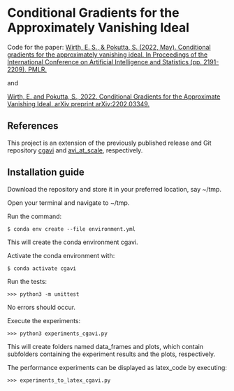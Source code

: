 # Conditional Gradients for the Approximately Vanishing Ideal

Code for the paper:
[Wirth, E. S., & Pokutta, S. (2022, May). Conditional gradients for the approximately vanishing ideal.
In Proceedings of the International Conference on Artificial Intelligence and Statistics (pp. 2191-2209).
PMLR.](https://proceedings.mlr.press/v151/wirth22a.html)

and

[Wirth, E. and Pokutta, S., 2022. Conditional Gradients for the Approximate Vanishing Ideal.
arXiv preprint arXiv:2202.03349.](https://arxiv.org/abs/2202.03349)


## References
This project is an extension of the previously published release and Git repository
[cgavi](https://github.com/ZIB-IOL/cgavi/releases/tag/v1.0.0) and
[avi_at_scale](https://github.com/ZIB-IOL/avi_at_scale),
respectively.


## Installation guide
Download the repository and store it in your preferred location, say ~/tmp.

Open your terminal and navigate to ~/tmp.

Run the command: 
```shell script
$ conda env create --file environment.yml
```
This will create the conda environment cgavi.

Activate the conda environment with:
```shell script
$ conda activate cgavi
```

Run the tests:
```python3 script
>>> python3 -m unittest
```

No errors should occur.


Execute the experiments: 
```python3 script
>>> python3 experiments_cgavi.py
```

This will create folders named data_frames and plots, which contain subfolders containing the experiment results and 
the plots, respectively. 

The performance experiments can be displayed as latex_code by executing:
```python3 script
>>> experiments_to_latex_cgavi.py
```
